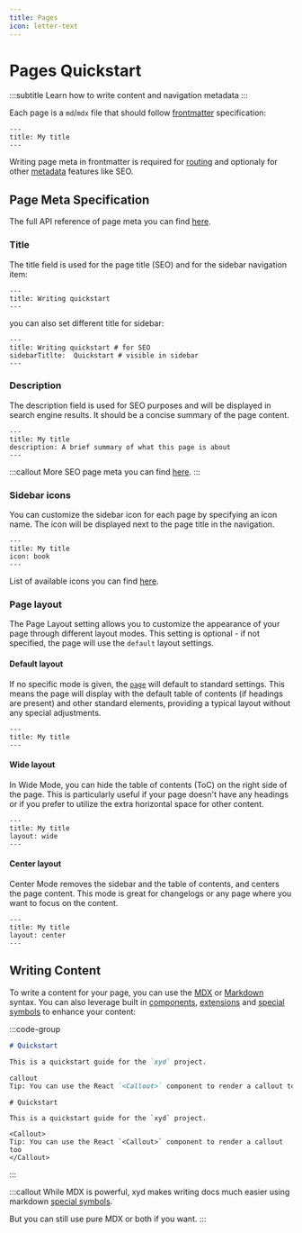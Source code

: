 ```yaml
---
title: Pages
icon: letter-text
---
```


# Pages Quickstart
:::subtitle
Learn how to write content and navigation metadata 
:::

Each page is a `md`/`mdx` file that should follow [frontmatter](https://jekyllrb.com/docs/front-matter/) specification:

```mdx
---
title: My title
---
```
Writing page meta in frontmatter is required for [routing](/docs/guides/routing) and optionaly for other [metadata](#) features like SEO.

## Page Meta Specification
The full API reference of page meta you can find [here](/docs/reference/pages/meta).

### Title
The title field is used for the page title (SEO) and for the sidebar navigation item:

```mdx
---
title: Writing quickstart
---
```

you can also set different title for sidebar:
```mdx
---
title: Writing quickstart # for SEO
sidebarTitlte:  Quickstart # visible in sidebar
---
```

### Description
The description field is used for SEO purposes and will be displayed in search engine results. It should be a concise summary of the page content.

```mdx
---
title: My title
description: A brief summary of what this page is about
---
```

:::callout
More SEO page meta you can find [here](/docs/guides/seo).
:::

### Sidebar icons
You can customize the sidebar icon for each page by specifying an icon name. The icon will be displayed next to the page title in the navigation.

```mdx
---
title: My title
icon: book
---
```

List of available icons you can find [here](#).

### Page layout

The Page Layout setting allows you to customize the appearance of your page through different layout modes. 
This setting is optional - if not specified, the page will use the `default` layout settings.

#### Default layout
If no specific mode is given, the [`page`](#) will default to standard settings. 
This means the page will display with the default table of contents (if headings are present) and other standard elements, providing a typical layout without any special adjustments.
```mdx
---
title: My title
---
```

#### Wide layout
In Wide Mode, you can hide the table of contents (ToC) on the right side of the page. 
This is particularly useful if your page doesn't have any headings or if you prefer to utilize the extra horizontal space for other content.
```mdx
---
title: My title
layout: wide
---
```

#### Center layout
Center Mode removes the sidebar and the table of contents, and centers the page content. 
This mode is great for changelogs or any page where you want to focus on the content.

```mdx
---
title: My title
layout: center
---
```

## Writing Content 
To write a content for your page, you can use the [MDX](https://mdxjs.com/) or [Markdown](https://www.markdownguide.org/) syntax.
You can also leverage built in [components](/docs/api/components), 
[extensions](docs/guides/markdown-extensions)
and [special symbols](docs/guides/special-symbols) to enhance your content:

:::code-group

~~~md
# Quickstart

This is a quickstart guide for the `xyd` project.

callout
Tip: You can use the React `<Callout>` component to render a callout too
~~~

~~~mdx
# Quickstart

This is a quickstart guide for the `xyd` project.

<Callout>
Tip: You can use the React `<Callout>` component to render a callout too
</Callout>
~~~

:::

:::callout
While MDX is powerful, xyd makes writing docs much easier using markdown [special symbols](/docs/guides/special-symbols).

But you can still use pure MDX or both if you want.
:::

